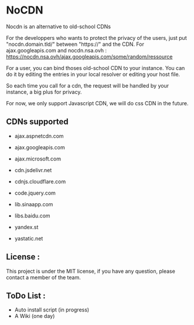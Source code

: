 # NoCDN
Nocdn is an alternative to old-school CDNs

For the developpers who wants to protect the privacy of the users, just put "nocdn.domain.tld/" between "https://" and the CDN.
For ajax.googleapis.com and nocdn.nsa.ovh : https://nocdn.nsa.ovh/ajax.googleapis.com/some/random/ressource

For a user, you can bind thoses old-school CDN to your instance.
You can do it by editing the entries in your local resolver or editing your host file.

So each time you call for a cdn, the request will be handled by your instance, a big plus for privacy.

For now, we only support Javascript CDN, we will do css CDN in the future.

## CDNs supported

- ajax.aspnetcdn.com
- ajax.googleapis.com
- ajax.microsoft.com
- cdn.jsdelivr.net

- cdnjs.cloudflare.com
- code.jquery.com
- lib.sinaapp.com
- libs.baidu.com
- yandex.st
- yastatic.net

## License :

This project is under the MIT license, if you have any question, please contact a member of the team.

## ToDo List :

- Auto install script (in progress)
- A Wiki (one day)
